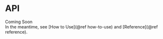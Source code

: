 # API

Coming Soon\
In the meantime, see [How to Use](@ref how-to-use) and [Reference](@ref reference).
